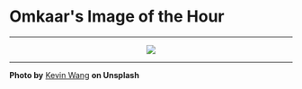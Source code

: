 # Omkaar's Image of the Hour

---

<div align="center">

<a href="https://unsplash.com/photos/people-walk-up-stairs-towards-a-dark-entrance-Kaa9kvLoAkw">
  <img src="https://images.unsplash.com/photo-1752654976656-d713bb2bc2a3?crop=entropy&cs=tinysrgb&fit=max&fm=jpg&ixid=M3w3NjA2Nzh8MHwxfHJhbmRvbXx8fHx8fHx8fDE3NTQ1MzU2MDB8&ixlib=rb-4.1.0&q=80&w=1080" style="max-width:100%; height:auto;">
</a>



</div>

---

**Photo by** [Kevin Wang](https://unsplash.com/@kevin_w_) **on Unsplash**
